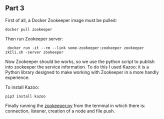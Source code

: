 ## Part 3

First of all, a Docker Zookeeper image must be pulled: 
 ```
docker pull zookeeper
 ```
 
 Then run Zookeeper server: 
 ```
  docker run -it --rm --link some-zookeeper:zookeeper zookeeper zkCli.sh -server zookeeper
  ```
  
  Now Zookeeper should be works, so we use the python script to publish into zookeeper the service information. To do this I used Kazoo: it is a Python library designed to make working with Zookeeper in a more handly experience. 

To install Kazoo:
```
pip3 install kazoo
```
Finally running the [zookeeper.py](https://github.com/Teorizzi0/assignment-01-808914/blob/master/code/zookeeper.py) from the terminal in which there is: connection, listener, creation of a node and file push.
